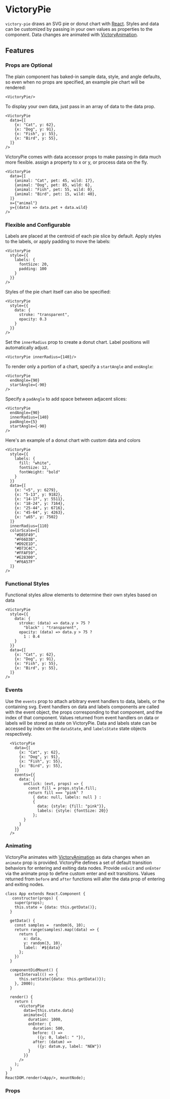 VictoryPie
=============

`victory-pie` draws an SVG pie or donut chart with [React][]. Styles and data can be customized by passing in your own values as properties to the component. Data changes are animated with [VictoryAnimation][].

## Features

### Props are Optional

The plain component has baked-in sample data, style, and angle defaults, so even when no props are specified, an example pie chart will be rendered:

``` playground
<VictoryPie/>
```
To display your own data, just pass in an array of data to the data prop.

``` playground
<VictoryPie
  data={[
    {x: "Cat", y: 62},
    {x: "Dog", y: 91},
    {x: "Fish", y: 55},
    {x: "Bird", y: 55},
  ]}
/>
```

VictoryPie comes with data accessor props to make passing in data much more flexible.
assign a property to x or y, or process data on the fly.

```playground
<VictoryPie
  data={[
    {animal: "Cat", pet: 45, wild: 17},
    {animal: "Dog", pet: 85, wild: 6},
    {animal: "Fish", pet: 55, wild: 0},
    {animal: "Bird", pet: 15, wild: 40},
  ]}
  x={"animal"}
  y={(data) => data.pet + data.wild}
/>
```

### Flexible and Configurable

Labels are placed at the centroid of each pie slice by default. Apply styles to the labels, or apply padding to move the labels:

``` playground
<VictoryPie
  style={{
    labels: {
      fontSize: 20,
      padding: 100
    }
  }}
/>
```

Styles of the pie chart itself can also be specified:

``` playground
<VictoryPie
  style={{
    data: {
      stroke: "transparent",
      opacity: 0.3
    }
  }}
/>
```

Set the `innerRadius` prop to create a donut chart. Label positions will automatically adjust.

``` playground
<VictoryPie innerRadius={140}/>
```

To render only a portion of a chart, specify a `startAngle` and `endAngle`:

``` playground
<VictoryPie
  endAngle={90}
  startAngle={-90}
/>
```

Specify a `padAngle` to add space between adjacent slices:

``` playground
<VictoryPie
  endAngle={90}
  innerRadius={140}
  padAngle={5}
  startAngle={-90}
/>
```

Here's an example of a donut chart with custom data and colors

``` playground
<VictoryPie
  style={{
    labels: {
      fill: "white",
      fontSize: 12,
      fontWeight: "bold"
    }
  }}
  data={[
    {x: "<5", y: 6279},
    {x: "5-13", y: 9182},
    {x: "14-17", y: 5511},
    {x: "18-24", y: 7164},
    {x: "25-44", y: 6716},
    {x: "45-64", y: 4263},
    {x: "≥65", y: 7502}
  ]}
  innerRadius={110}
  colorScale={[
    "#D85F49",
    "#F66D3B",
    "#D92E1D",
    "#D73C4C",
    "#FFAF59",
    "#E28300",
    "#F6A57F"
  ]}
/>
```

### Functional Styles

Functional styles allow elements to determine their own styles based on data

``` playground
<VictoryPie
  style={{
    data: {
      stroke: (data) => data.y > 75 ?
        "black" : "transparent",
      opacity: (data) => data.y > 75 ?
        1 : 0.4
    }
  }}
  data={[
    {x: "Cat", y: 62},
    {x: "Dog", y: 91},
    {x: "Fish", y: 55},
    {x: "Bird", y: 55},
  ]}
/>
```

### Events

Use the `events` prop to attach arbitrary event handlers to data, labels, or the containing svg.
Event handlers on data and labels components are called with the event object, the props
corresponding to that component, and the index of that component. Values returned from
event handlers on data or labels will be stored as state on VictoryPie. Data and labels
state can be accessed by index on the `dataState`, and `labelsState` state objects respectively.

``` playground
  <VictoryPie
    data={[
      {x: "Cat", y: 62},
      {x: "Dog", y: 91},
      {x: "Fish", y: 55},
      {x: "Bird", y: 55},
    ]}
    events={{
      data: {
        onClick: (evt, props) => {
          const fill = props.style.fill;
          return fill === "pink" ?
            { data: null, labels: null } :
            {
              data: {style: {fill: "pink"}},
              labels: {style: {fontSize: 20}}
            };
        }
      }
    }}
  />
```

### Animating

VictoryPie animates with [VictoryAnimation][] as data changes when an `animate` prop is provided.
VictoryPie defines a set of default transition behaviors for entering and exiting data nodes.
Provide `onExit` and `onEnter` via the animate prop to define custom enter and exit transitions.
Values returned from `before` and `after` functions will alter the data prop of entering
and exiting nodes.


```playground_norender
class App extends React.Component {
   constructor(props) {
    super(props);
    this.state = {data: this.getData()};
  }

  getData() {
    const samples =  random(6, 10);
    return range(samples).map((data) => {
      return {
        x: data,
        y: random(3, 10),
        label: `#${data}`
      };
    })
  }

  componentDidMount() {
    setInterval(() => {
      this.setState({data: this.getData()});
    }, 2000);
  }

  render() {
    return (
      <VictoryPie
        data={this.state.data}
        animate={{
          duration: 1000,
          onEnter: {
            duration: 500,
            before: () =>
              ({y: 0, label: " "}),
            after: (datum) =>
              ({y: datum.y, label: "NEW"})
          }
        }}
      />
    );
  }
}
ReactDOM.render(<App/>, mountNode);
```

### Props

[React]: https://github.com/facebook/react
[VictoryAnimation]: http://victory.formidable.com/docs/victory-animation
